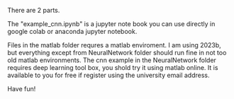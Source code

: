 There are 2 parts. 

The "example_cnn.ipynb" is a jupyter note book you can use directly in google colab or anaconda jupyter notebook. 

Files in the matlab folder requres a matlab enviroment. I am using 2023b, but everything except from NeuralNetwork folder should run fine in not too old matlab environments. The cnn example in the NeuralNetwork folder requires deep learning tool box, you shold try it using matlab online. It is available to you for free if register using the university email address. 


Have fun!
